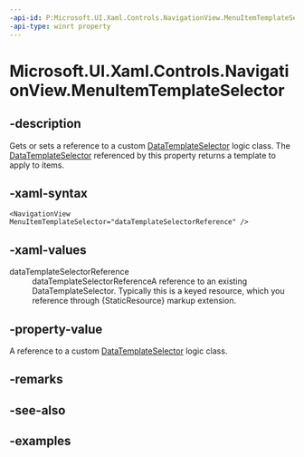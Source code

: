 ```yaml
---
-api-id: P:Microsoft.UI.Xaml.Controls.NavigationView.MenuItemTemplateSelector
-api-type: winrt property
---
```


<!-- Property syntax.
public DataTemplateSelector MenuItemTemplateSelector { get;  set; }
-->

# Microsoft.UI.Xaml.Controls.NavigationView.MenuItemTemplateSelector

## -description

Gets or sets a reference to a custom [DataTemplateSelector](datatemplateselector.md) logic class. The [DataTemplateSelector](datatemplateselector.md) referenced by this property returns a template to apply to items.

## -xaml-syntax

```xaml
<NavigationView MenuItemTemplateSelector="dataTemplateSelectorReference" />
```

## -xaml-values

<dl><dt>dataTemplateSelectorReference</dt><dd>dataTemplateSelectorReferenceA reference to an existing DataTemplateSelector. Typically this is a keyed resource, which you reference through {StaticResource} markup extension.</dd>
</dl>

## -property-value

A reference to a custom [DataTemplateSelector](datatemplateselector.md) logic class.

## -remarks

## -see-also

## -examples

